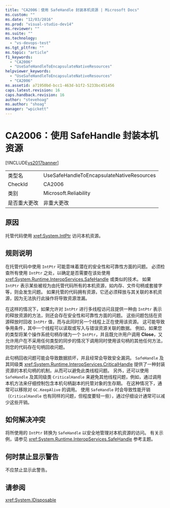 ```yaml
---
title: "CA2006：使用 SafeHandle 封装本机资源 | Microsoft Docs"
ms.custom: ""
ms.date: "12/03/2016"
ms.prod: "visual-studio-dev14"
ms.reviewer: ""
ms.suite: ""
ms.technology: 
  - "vs-devops-test"
ms.tgt_pltfrm: ""
ms.topic: "article"
f1_keywords: 
  - "CA2006"
  - "UseSafeHandleToEncapsulateNativeResources"
helpviewer_keywords: 
  - "UseSafeHandleToEncapsulateNativeResources"
  - "CA2006"
ms.assetid: a71950bd-bcc1-463d-b1f2-5233bc451456
caps.latest.revision: 16
caps.handback.revision: 16
author: "stevehoag"
ms.author: "shoag"
manager: "wpickett"
---
```

# CA2006：使用 SafeHandle 封装本机资源
[!INCLUDE[vs2017banner](../code-quality/includes/vs2017banner.md)]

|||  
|-|-|  
|类型名|UseSafeHandleToEncapsulateNativeResources|  
|CheckId|CA2006|  
|类别|Microsoft.Reliability|  
|是否重大更改|非重大更改|  
  
## 原因  
 托管代码使用 <xref:System.IntPtr> 访问本机资源。  
  
## 规则说明  
 在托管代码中使用 `IntPtr` 可能意味着潜在的安全性和可靠性方面的问题。  必须检查所有使用 `IntPtr` 之处，以确定是否需要在该处使用 <xref:System.Runtime.InteropServices.SafeHandle> 或类似的技术。  如果 `IntPtr` 表示某些被视为由托管代码所有的本机资源，如内存、文件句柄或套接字等，则会发生问题。  如果托管的代码拥有资源，它还必须释放与其关联的本机资源，因为无法执行此操作将导致资源泄漏。  
  
 在这样的情况下，如果允许对 `IntPtr` 进行多线程访问且提供一种由 `IntPtr` 表示的释放资源的方法，则还会存在安全性和可靠性方面的问题。  这些问题包括在资源释放时回收 `IntPtr` 值，而与此同时另一个线程上正在使用该资源。  这可能导致争用条件，其中一个线程可以读取或写入与错误资源关联的数据。  例如，如果您的类型将某个操作系统句柄存储为一个 `IntPtr`，并且既允许用户调用 **Close**，又允许用户在不采用任何类型的同步的情况下调用同时使用该句柄的其他任何方法，则您的代码存在句柄回收问题。  
  
 此句柄回收问题可能会导致数据损坏，并且经常会导致安全漏洞。  `SafeHandle` 及其同级类 <xref:System.Runtime.InteropServices.CriticalHandle> 提供了一种封装资源的本机句柄的机制，从而可以避免此类线程问题。  另外，还可以使用 `SafeHandle` 及其同级类 `CriticalHandle` 来避免其他线程问题，例如，通过调用本机方法来仔细控制包含本机句柄副本的托管对象的生存期。  在这种情况下，通常可以移除对 `GC.KeepAlive` 的调用。  使用 `SafeHandle` 时会导致性能开销（`CriticalHandle` 也有同样的问题，但程度要轻一些），通过仔细设计通常可以减少这些开销。  
  
## 如何解决冲突  
 将所使用的 `IntPtr` 转换为 `SafeHandle` 以安全地管理对本机资源的访问。  有关示例，请参见 <xref:System.Runtime.InteropServices.SafeHandle> 参考主题。  
  
## 何时禁止显示警告  
 不应禁止显示此警告。  
  
## 请参阅  
 <xref:System.IDisposable>